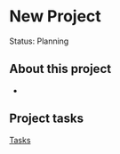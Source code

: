 # New Project

Status: Planning

## About this project

- 

## Project tasks

[Tasks](New%20Project%20139faa2a7b8a81acb87afbdf715971ab/Tasks%20139faa2a7b8a81098d37c687e61551e8.csv)